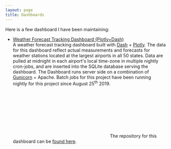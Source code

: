 ```yaml
---
layout: page
title: Dashboards
---
```


Here is a few dashboard I have been maintaining:

- [Weather Forecast Tracking Dashboard (Plotly+Dash)](https://paulkepley.com/weather-app/)<a id="dash-weather-app"></a><br> A weather forecast tracking dashboard built with [Dash](https://plotly.com/dash/) + [Plotly](https://plotly.com/). The data for this dashboard reflect actual measurements and forecasts for weather stations located at the largest airports in all 50 states. Data are pulled at midnight in each airport's local time-zone in multiple nightly cron-jobs, and are inserted into the SQLite database serving the dashboard. The Dashboard runs server side on a combination of [Gunicorn](https://gunicorn.org/) + Apache. Batch jobs for this project have been running nightly for this project since August 25<sup>th</sup> 2019.

  <span><svg class="svg-icon grey" style="vertical-align:-0.1875em"><use xlink:href="{{ '/assets/minima-social-icons.svg#github' | relative_url }}"></use></svg> 
  The repository for this dashboard can be [found here](https://github.com/pkepley/dash-weather-app/tree/main/src).</span>
  
